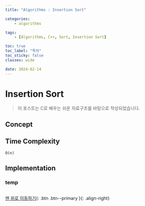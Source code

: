 ```yaml
---
title: "Algorithms : Insertion Sort"

categories:
    - algorithms

tags:
    - [Algorithms, C++, Sort, Insertion Sort]

toc: true
toc_label: "목차"
toc_sticky: false
classes: wide

date: 2024-02-14
---
```


# Insertion Sort

> 이 포스트는 C로 배우는 쉬운 자료구조를 바탕으로 작성되었습니다.

## Concept



## Time Complexity
`O(n)`


## Implementation

### temp
```c++

```


[맨 위로 이동하기](#){: .btn .btn--primary }{: .align-right}